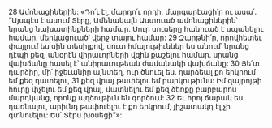 28 Ամոնացիներին: «Դո՛ւ էլ, մարդո՛ւ որդի, մարգարէացի՛ր ու ասա՛. “Այսպէս է ասում Տէրը, Ամենակալն Աստուած ամոնացիներին՝ նրանց նախատինքների համար.
Սուր սուսերը հանուած է սպանելու համար,
մերկացուած՝ վերջ տալու համար:
29 Զարթնի՛ր, որովհետեւ փայլում ես սին տեսիլքով,
սուտ հմայութիւններ ես անում՝ նրանց դէպի քեզ,
անօրէն վիրաւորների վզին քաշելու համար.
սրանց վախճանը հասել է՝
անիրաւութեան ժամանակի վախճանը:
30 Յե՛տ դարձիր, մի՛ իջեւանիր այնտեղ, ուր ծնուել ես.
դարձեալ քո երկրում եմ քեզ դատելու,
31 քեզ վրայ թափելու եմ բարկութիւնս:
Իմ զայրոյթի հուրը փչելու եմ քեզ վրայ,
մատնելու եմ քեզ ձեռքը բարբարոս մարդկանց,
որոնք պղծութիւն են գործում:
32 Եւ հրոյ ճարակ ես դառնալու,
արիւնդ թափուելու է քո երկրում,
յիշատակդ էլ չի գտնուելու:
Ես՝ Տէրս խօսեցի”»:
